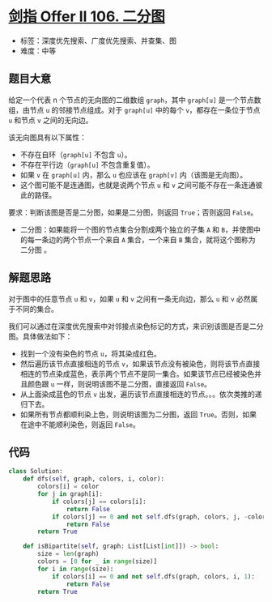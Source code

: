 # [剑指 Offer II 106. 二分图](https://leetcode.cn/problems/vEAB3K/)

- 标签：深度优先搜索、广度优先搜索、并查集、图
- 难度：中等

## 题目大意

给定一个代表 n 个节点的无向图的二维数组 `graph`，其中 `graph[u]` 是一个节点数组，由节点 `u` 的邻接节点组成。对于 `graph[u]` 中的每个 `v`，都存在一条位于节点 `u` 和节点 `v` 之间的无向边。

该无向图具有以下属性：

- 不存在自环（`graph[u]` 不包含 `u`）。
- 不存在平行边（`graph[u]` 不包含重复值）。
- 如果 `v` 在 `graph[u]` 内，那么 `u` 也应该在 `graph[v]` 内（该图是无向图）。
- 这个图可能不是连通图，也就是说两个节点 `u` 和 `v` 之间可能不存在一条连通彼此的路径。

要求：判断该图是否是二分图，如果是二分图，则返回 `True`；否则返回 `False`。

- 二分图：如果能将一个图的节点集合分割成两个独立的子集 `A` 和 `B`，并使图中的每一条边的两个节点一个来自 `A` 集合，一个来自 `B` 集合，就将这个图称为 二分图 。

## 解题思路

对于图中的任意节点 `u` 和 `v`，如果 `u` 和 `v` 之间有一条无向边，那么 `u` 和 `v` 必然属于不同的集合。

我们可以通过在深度优先搜索中对邻接点染色标记的方式，来识别该图是否是二分图。具体做法如下：

- 找到一个没有染色的节点 `u`，将其染成红色。
- 然后遍历该节点直接相连的节点 `v`，如果该节点没有被染色，则将该节点直接相连的节点染成蓝色，表示两个节点不是同一集合。如果该节点已经被染色并且颜色跟 `u` 一样，则说明该图不是二分图，直接返回 `False`。
- 从上面染成蓝色的节点 `v` 出发，遍历该节点直接相连的节点。。。依次类推的递归下去。
- 如果所有节点都顺利染上色，则说明该图为二分图，返回 `True`。否则，如果在途中不能顺利染色，则返回 `False`。

## 代码

```python
class Solution:
    def dfs(self, graph, colors, i, color):
        colors[i] = color
        for j in graph[i]:
            if colors[j] == colors[i]:
                return False
            if colors[j] == 0 and not self.dfs(graph, colors, j, -color):
                return False
        return True

    def isBipartite(self, graph: List[List[int]]) -> bool:
        size = len(graph)
        colors = [0 for _ in range(size)]
        for i in range(size):
            if colors[i] == 0 and not self.dfs(graph, colors, i, 1):
                return False
        return True
```

